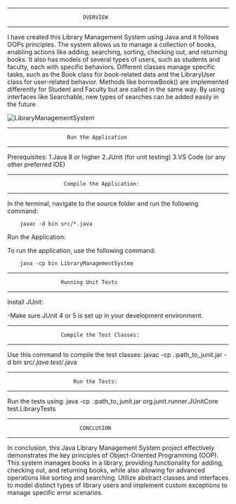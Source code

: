 ************************************************************************* 
                            OVERVIEW
*************************************************************************
I have created this Library Management System using Java and it follows OOPs principles.
The system allows us to manage a collection of books, enabling actions like adding, 
searching, sorting, checking out, and returning books. It also has models of several types
of users, such as students and faculty, each with specific behaviors. Different classes 
manage specific tasks, such as the Book class for book-related data and the LibraryUser 
class for user-related behavior. Methods like borrowBook() are implemented differently 
for Student and Faculty but are called in the same way. By using interfaces like Searchable, 
new types of searches can be added easily in the future

![LibraryManagementSystem](https://github.com/user-attachments/assets/703bdbeb-6505-4f73-9d2f-cb8984276e76)


*************************************************************************
                       Run the Application
*************************************************************************
Prerequisites:
       1.Java 8 or higher
       2.JUnit (for unit testing)
       3.VS Code (or any other preferred IDE)

****************************************************************************
                      Compile the Application:
****************************************************************************
In the terminal, navigate to the source folder and run the following command:

        javac -d bin src/*.java

Run the Application:

To run the application, use the following command:

        java -cp bin LibraryManagementSystem

*************************************************************************
                     Running Unit Tests
*************************************************************************
Install JUnit:

  -Make sure JUnit 4 or 5 is set up in your development environment.
*************************************************************************  
                     Compile the Test Classes:
*************************************************************************

Use this command to compile the test classes:
javac -cp .:path_to_junit.jar -d bin src/*.java test/*.java
*************************************************************************
                         Run the Tests:
*************************************************************************
Run the tests using:
java -cp .:path_to_junit.jar org.junit.runner.JUnitCore test.LibraryTests

*************************************************************************
                           CONCLUSION
*************************************************************************
In conclusion, this Java Library Management System project effectively demonstrates the 
key principles of Object-Oriented Programming (OOP). This system manages books in a 
library, providing functionality for adding, checking out, and returning books, while also 
allowing for advanced operations like sorting and searching. Utilize abstract classes and 
interfaces to model distinct types of library users and implement custom exceptions to 
manage specific error scenarios.
